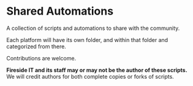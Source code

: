 # Shared Automations
A collection of scripts and automations to share with the community.  

Each platform will have its own folder, and within that folder and categorized from there.

Contributions are welcome.

**Fireside IT and its staff may or may not be the author of these scripts.**  
We will credit authors for both complete copies or forks of scripts.  
